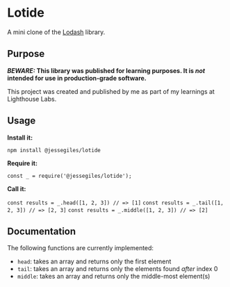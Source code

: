 # Lotide

A mini clone of the [Lodash](https://lodash.com) library.

## Purpose

**_BEWARE:_ This library was published for learning purposes. It is _not_ intended for use in production-grade software.**

This project was created and published by me as part of my learnings at Lighthouse Labs. 

## Usage

**Install it:**

`npm install @jessegiles/lotide`

**Require it:**

`const _ = require('@jessegiles/lotide');`

**Call it:**

`const results = _.head([1, 2, 3]) // => [1]`
`const results = _.tail([1, 2, 3]) // => [2, 3]`
`const results = _.middle([1, 2, 3]) // => [2]`

## Documentation

The following functions are currently implemented:

* `head`: takes an array and returns only the first element
* `tail`: takes an array and returns only the elements found *after* index 0
* `middle`: takes an array and returns only the middle-most element(s)